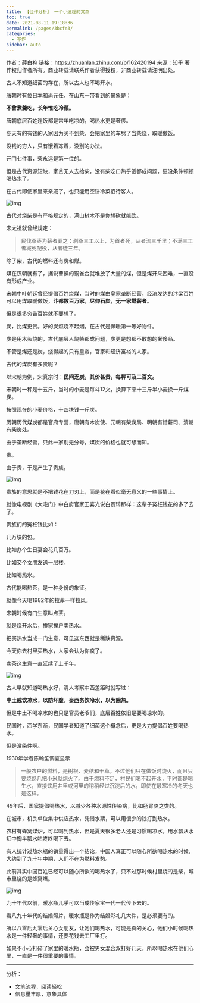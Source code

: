 ```yaml
---
title: 【佳作分析】 一个小道理的文章
toc: true
date: 2021-08-11 19:18:36
permalink: /pages/3bcfe3/
categories:
  - 写作
sidebar: auto
---
```



作者：薛白袍
链接：https://zhuanlan.zhihu.com/p/162420194
来源：知乎
著作权归作者所有。商业转载请联系作者获得授权，非商业转载请注明出处。



古人不知道细菌的存在，所以古人也不喝开水。

唐朝时有位日本和尚元任，在山东一带看到的景象是：

**不曾煮羹吃，长年惟吃冷菜。**

唐朝底层百姓连饭都是常年吃凉的，喝热水更是奢侈。

冬天有的有钱的人家因为买不到柴，会把家里的车劈了当柴烧，取暖做饭。

没钱的穷人，只有饿着冻着，没别的办法。

开门七件事，柴永远是第一位的。

但是古代资源短缺，家贫无人去拾柴，没有柴吃口热乎饭都成问题，更没条件顿顿喝热水了。

在古代即使家里来亲戚了，也只能用空饼冷菜招待客人。





![img](https://pic2.zhimg.com/v2-5498af96ff02a9d45cea29b74f0743ed_b.jpg)




古代对烧柴是有严格规定的，满山树木不是你想砍就能砍。

宋太祖就曾经规定：

> 民伐桑枣为薪者罪之：剥桑三工以上，为首者死，从者流三千里；不满三工者减死配役，从者徒三年。

除了柴，古代的燃料还有炭和煤。

煤在汉朝就有了，据说曹操的铜雀台就堆放了大量的煤，但是煤开采困难，一直没有形成产业。

宋朝中叶朝廷曾经提倡百姓烧煤，当时的煤由皇家垄断经营，经济发达的汴梁百姓可以用煤取暖做饭，**汴都数百万家，尽仰石炭，无一家燃薪者**。

但是很多穷苦百姓就不要想了。

炭，比煤更贵。好的炭燃烧不起烟，在古代是保暖第一等好物件。

炭是用木头烧的，古代底层人烧柴都成问题，炭更是想都不敢想的奢侈品。

不管是煤还是炭，烧得起的只有皇帝，官家和经济富裕的人家。

古代的煤炭有多贵呢？

以宋朝为例，宋真宗时：**民间乏炭，其价甚贵，每秤可及二百文。**

宋朝时一秤是十五斤，当时的小麦是每斗12文，换算下来十三斤半小麦换一斤煤炭。

按照现在的小麦价格，十四块钱一斤炭。

历朝历代煤炭都是官府专营，唐朝有木炭使、元朝有柴炭局、明朝有惜薪司、清朝有柴炭处。

由于垄断经营，只此一家别无分号，煤炭的价格也就可想而知。

贵。

由于贵，于是产生了贵族。





![img](https://pic4.zhimg.com/v2-dd1224343c16cff2416afc8457003497_b.jpg)




贵族的意思就是不把钱花在刀刃上，而是花在看似毫无意义的一些事情上。

就像电视剧《大宅门》中白府官家王喜光说白景琦那样：这辈子冤枉钱花的多了去了。

贵族们的冤枉钱比如：

几万块的包。

比如办个生日宴会花几百万。

比如交个女朋友送一层楼。

比如喝热水。

古代能喝热茶，是一种身份的象征。

就像今天喝1982年的拉菲一样拉风。

宋朝时候有门生意叫点茶。

就是烧开水后，挨家挨户卖热水。

把买热水当成一门生意，可见这东西就是稀缺资源。

今天你去村里买热水，人家会认为你疯了。

卖茶这生意一直延续了上千年。





![img](https://pic1.zhimg.com/v2-a632e58160dd1e66c46d8bdfd512d960_b.jpg)




古人早就知道喝热水好，清人考察中西差距时就写过：

**中土戒饮凉水，以防坏腹，泰西务饮冷水，以为除热。**

但是中土不喝凉水的也只是官员老爷们，底层百姓依旧是要喝凉水的。

民国时，西学东渐，民国学者知道了细菌这个概念后，更是大力提倡百姓要喝热水。

但是没条件啊。

1930年学者陈翰笙调查显示

> 一般农户的燃料，是树根、麦秸和干草。不过他们只在做饭时烧火，而且只要烧熟几把小米就熄火了。由于燃料不足，村民们喝不起开水，平时都是喝生水，直接饮用井里或河里的稍稍经过沉淀后的水，即使在最寒冷的冬天也是这样。

49年后，国家提倡喝热水，以减少各种水源性传染病，比如肠胃炎之类的。

在城市，机关单位集中供应热水，凭借水票，可以用很少的钱打到热水。

农村有蜂窝煤炉，可以喝到热水，但是夏天很多老人还是习惯喝凉水，用水瓢从水缸中掏半瓢水咕咚咚喝下去。

有人统计过热水瓶的销量得出一个结论，中国人真正可以随心所欲喝热水的时候，大约到了九十年中期，人们不在为燃料发愁。

此前其实中国百姓已经可以随心所欲的喝热水了，只不过那时候村里烧的是柴，城市里烧的是蜂窝煤。





![img](https://pic2.zhimg.com/v2-2012baade353b516169fd43127f2d515_b.jpg)




九十年代以前，暖水瓶几乎可以当成传家宝一代一代传下去的。

看八九十年代的结婚照片，暖水瓶是作为结婚彩礼几大件，是必须要有的。

所以八零后九零后关心女朋友，让她们喝热水，可能是真的关心，他们小时候喝热水是一件轻奢的事情，还要花钱去工厂里打。

如果不小心打碎了家里的暖水瓶，会被男女混合双打好几天，所以喝热水在他们心里，一直是一件很重要的事情。

-------------



分析：

- 文笔流程，阅读轻松
- 信息量丰厚，意象具体
